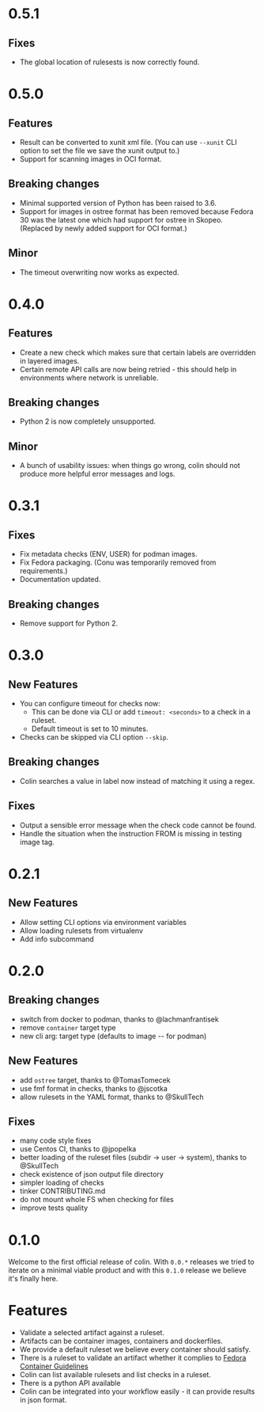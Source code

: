 # 0.5.1

## Fixes

- The global location of rulesests is now correctly found.

# 0.5.0

## Features

- Result can be converted to xunit xml file. (You can use `--xunit` CLI option to set the file we save the xunit output to.)
- Support for scanning images in OCI format.

## Breaking changes

- Minimal supported version of Python has been raised to 3.6.
- Support for images in ostree format has been removed because Fedora 30 was the latest one
  which had support for ostree in Skopeo. (Replaced by newly added support for OCI format.)

## Minor

- The timeout overwriting now works as expected.

# 0.4.0

## Features

- Create a new check which makes sure that certain labels are overridden in
  layered images.
- Certain remote API calls are now being retried - this should help in environments where network is unreliable.

## Breaking changes

- Python 2 is now completely unsupported.

## Minor

- A bunch of usability issues: when things go wrong, colin should not
  produce more helpful error messages and logs.

# 0.3.1

## Fixes

- Fix metadata checks (ENV, USER) for podman images.
- Fix Fedora packaging. (Conu was temporarily removed from requirements.)
- Documentation updated.

## Breaking changes

- Remove support for Python 2.

# 0.3.0

## New Features

- You can configure timeout for checks now:
  - This can be done via CLI or add `timeout: <seconds>` to a check in a ruleset.
  - Default timeout is set to 10 minutes.
- Checks can be skipped via CLI option `--skip`.

## Breaking changes

- Colin searches a value in label now instead of matching it using a regex.

## Fixes

- Output a sensible error message when the check code cannot be found.
- Handle the situation when the instruction FROM is missing in testing image tag.

# 0.2.1

## New Features

- Allow setting CLI options via environment variables
- Allow loading rulesets from virtualenv
- Add info subcommand

# 0.2.0

## Breaking changes

- switch from docker to podman, thanks to @lachmanfrantisek
- remove `container` target type
- new cli arg: target type (defaults to image -- for podman)

## New Features

- add `ostree` target, thanks to @TomasTomecek
- use fmf format in checks, thanks to @jscotka
- allow rulesets in the YAML format, thanks to @SkullTech

## Fixes

- many code style fixes
- use Centos CI, thanks to @jpopelka
- better loading of the ruleset files (subdir -> user -> system), thanks to @SkullTech
- check existence of json output file directory
- simpler loading of checks
- tinker CONTRIBUTING.md
- do not mount whole FS when checking for files
- improve tests quality

# 0.1.0

Welcome to the first official release of colin. With `0.0.*` releases we tried to iterate on a minimal viable product and with this `0.1.0` release we believe it's finally here.

# Features

- Validate a selected artifact against a ruleset.
- Artifacts can be container images, containers and dockerfiles.
- We provide a default ruleset we believe every container should satisfy.
- There is a ruleset to validate an artifact whether it complies to [Fedora Container Guidelines](https://fedoraproject.org/wiki/Container:Guidelines)
- Colin can list available rulesets and list checks in a ruleset.
- There is a python API available
- Colin can be integrated into your workflow easily - it can provide results in json format.
